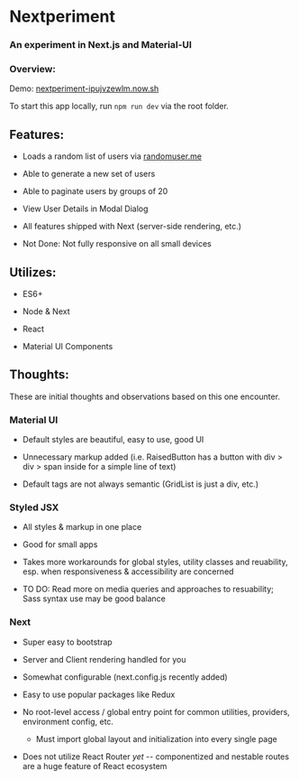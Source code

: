 # Nextperiment

### An experiment in Next.js and Material-UI

### Overview:
Demo: [nextperiment-ipujvzewlm.now.sh](https://nextperiment-ipujvzewlm.now.sh/)

To start this app locally, run `npm run dev` via the root folder.


## Features:

- Loads a random list of users via [randomuser.me](https://randomuser.me/)

- Able to generate a new set of users

- Able to paginate users by groups of 20

- View User Details in Modal Dialog

- All features shipped with Next (server-side rendering, etc.)

- Not Done: Not fully responsive on all small devices


## Utilizes:

- ES6+

- Node & Next

- React

- Material UI Components


## Thoughts:
These are initial thoughts and observations based on this one encounter.

### Material UI
- Default styles are beautiful, easy to use, good UI

- Unnecessary markup added (i.e. RaisedButton has a button with div > div > span inside for a simple line of text)

- Default tags are not always semantic (GridList is just a div, etc.)


### Styled JSX
- All styles & markup in one place

- Good for small apps

- Takes more workarounds for global styles, utility classes and reuability, esp. when responsiveness & accessibility are concerned

- TO DO: Read more on media queries and approaches to resuability; Sass syntax use may be good balance


### Next
- Super easy to bootstrap

- Server and Client rendering handled for you

- Somewhat configurable (next.config.js recently added)

- Easy to use popular packages like Redux

- No root-level access / global entry point for common utilities, providers, environment config, etc.
    * Must import global layout and initialization into every single page

- Does not utilize React Router *yet* -- componentized and nestable routes are a huge feature of React ecosystem
